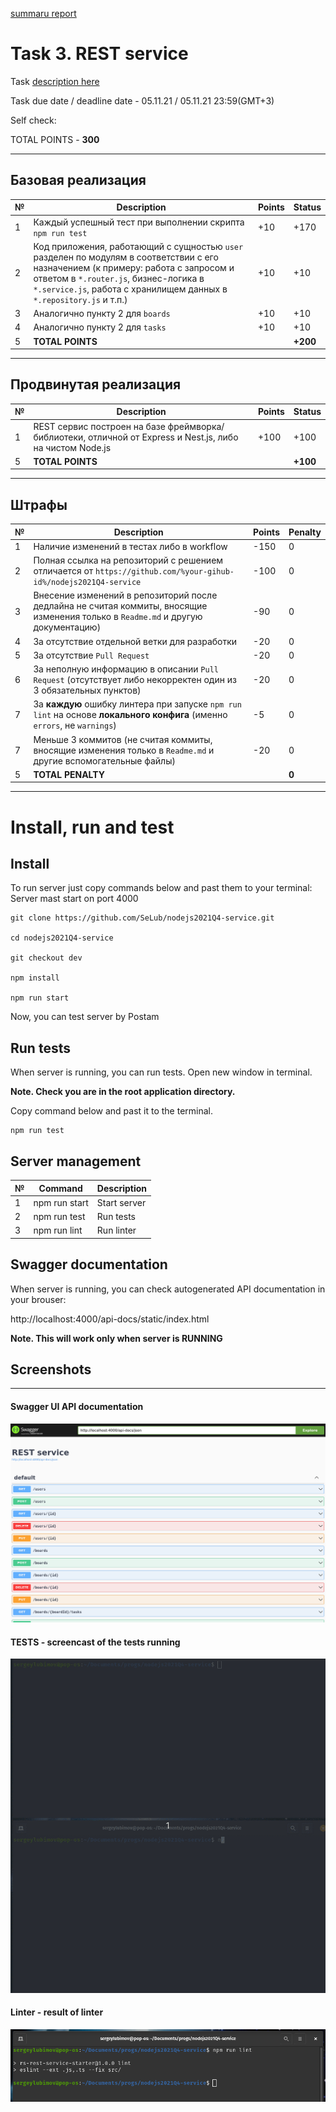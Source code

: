 [summaru report](#summary-report)

# __Task 3. REST service__

Task [description here](https://github.com/rolling-scopes-school/basic-nodejs-course/blob/master/descriptions/rest-service.md)

Task due date / deadline date - 05.11.21 / 05.11.21 23:59(GMT+3)

Self check:
 
 TOTAL POINTS - **300**

-----------


## Базовая реализация

№ | Description | Points | Status 
--|-------------|--------|-------
1 | Каждый успешный тест при выполнении скрипта `npm run test` | +10 | +170
2 | Код приложения, работающий с сущностью `user` разделен по модулям в соответствии с его назначением (к примеру: работа с запросом и ответом в `*.router.js`, бизнес-логика в `*.service.js`, работа с хранилищем данных в `*.repository.js` и т.п.) | +10 | +10
3 | Аналогично пункту 2 для `boards` | +10 | +10
4 | Аналогично пункту 2 для `tasks` | +10 | +10
5 | **TOTAL POINTS** |   | **+200**

-----

## Продвинутая реализация

№ | Description | Points | Status 
--|-------------|--------|-------
1 | REST сервис построен на базе фреймворка/библиотеки, отличной от Express и Nest.js, либо на чистом Node.js | +100 | +100
5 | **TOTAL POINTS** |   | **+100**

-----

## Штрафы

№ | Description | Points | Penalty 
--|-------------|--------|--------
1 | Наличие изменений в тестах либо в workflow | -150 | 0
2 | Полная ссылка на репозиторий с решением отличается от `https://github.com/%your-gihub-id%/nodejs2021Q4-service` | -100 | 0
3 | Внесение изменений в репозиторий после дедлайна не считая коммиты, вносящие изменения только в `Readme.md` и другую документацию) | -90 | 0
4 | За отсутствие отдельной ветки для разработки | -20 | 0
5 | За отсутствие `Pull Request` | -20 | 0
6 | За неполную информацию в описании `Pull Request` (отсутствует либо некорректен один из 3 обязательных пунктов) | -20 | 0
7 | За **каждую** ошибку линтера при запуске `npm run lint` на основе **локального конфига** (именно `errors`, не `warnings`) | -5 | 0
7 | Меньше 3 коммитов (не считая коммиты, вносящие изменения только в `Readme.md` и другие вспомогательные файлы) | -20 | 0
5 | **TOTAL PENALTY** |   | **0**

-----

# Install, run and test

## Install

To run server just copy commands below and past them to your terminal: 
Server mast start on port 4000

```
git clone https://github.com/SeLub/nodejs2021Q4-service.git

cd nodejs2021Q4-service

git checkout dev

npm install

npm run start

```

Now, you can test server by Postam

## Run tests

When server is running, you can run tests. Open new window in terminal. 

**Note. Check you are in the root application directory.**

Copy command below and past it to the terminal. 

```
npm run test

```
## Server management

№ | Command | Description 
----------------------|-------------|-----
1 | npm run start | Start server
2 | npm run test | Run tests
3 | npm run lint | Run linter

## Swagger documentation

When server is running, you can check autogenerated API documentation in your brouser:

http://localhost:4000/api-docs/static/index.html

   **Note. This will work only when server is RUNNING**


## Screenshots 

------------

#### **Swagger UI API documentation**

![Swagger UI API documentation](swagger.png)

#### **TESTS** - screencast of the tests running

![Tests running](tests_demo.gif)

#### **Linter** - result of linter

![Tests running](linter.png)
